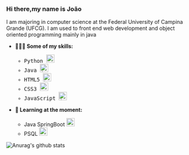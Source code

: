 ### Hi there,my name is João


 I am majoring in computer science at the Federal University of Campina Grande (UFCG). 
 I am used to front end web development and object oriented programming mainly in java




- **👨🏼‍💻 Some of my skills:** 
    
    <ul style = "font-family: 'monospace' ">
        <li> Python <img src="https://img.icons8.com/color/50/000000/python.png" width="22px" alt="python">
        <li> Java   <img src="https://img.icons8.com/color/50/000000/java-coffee-cup-logo.png" width="22px" alt="java">
        <li> HTML5  <img src="https://img.icons8.com/color/50/000000/html-5.png" width="22px" alt="html 5">
        <li> CSS3   <img src="https://img.icons8.com/color/50/000000/css3.png" width="22px" alt="css 3">
        <li> JavaScript <img src="https://img.icons8.com/color/50/000000/javascript.png" width="22px" alt="javascript"><br>
    </ul>
   

- **📝 Learning at the moment:** 
    <ul>
      <li>Java SpringBoot <img src="https://miro.medium.com/max/300/1*DeBhsZUhS7RPLwyd1-Ul8A.png" width="22px" alt="springboot"> </li>
      <li>PSQL <img src="https://user-images.githubusercontent.com/24623425/36042969-f87531d4-0d8a-11e8-9dee-e87ab8c6a9e3.png" width="22px" alt="psql"> </li>
    </ul>
   

![Anurag's github stats](https://github-readme-stats.vercel.app/api?username=joaovpr&show_icons=true&theme=dark)


